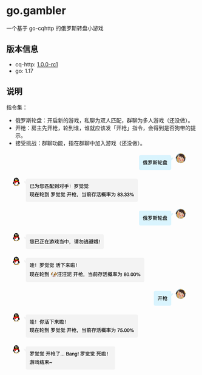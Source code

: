 # go.gambler

一个基于 go-cqhttp 的俄罗斯转盘小游戏

## 版本信息

- cq-http: [1.0.0-rc1](https://github.com/Mrs4s/go-cqhttp/releases/tag/v1.0.0-rc1)
- go: 1.17

## 说明

指令集：
- 俄罗斯轮盘：开启新的游戏，私聊为双人匹配，群聊为多人游戏（还没做）。
- 开枪：房主先开枪，轮到谁，谁就应该发「开枪」指令，会得到是否狗带的提示。
- 接受挑战：群聊功能，指在群聊中加入游戏（还没做）。

![示例 1](img/example.png)